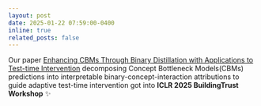 ```yaml
---
layout: post
date: 2025-01-22 07:59:00-0400
inline: true
related_posts: false
---
```


Our paper [Enhancing CBMs Through Binary Distillation with Applications to Test-time Intervention]() decomposing Concept Bottleneck Models(CBMs) predictions into interpretable binary-concept-interaction attributions to guide adaptive test-time intervention got into **ICLR 2025 BuildingTrust Workshop** :sparkles:
